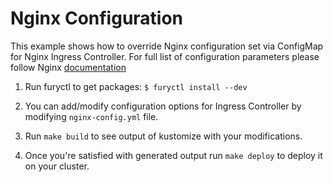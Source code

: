 # Nginx Configuration

This example shows how to override Nginx configuration set via ConfigMap for Nginx Ingress Controller. For full list of
configuration parameters please follow Nginx
[documentation](https://kubernetes.github.io/ingress-nginx/user-guide/nginx-configuration/configmap/)

1. Run furyctl to get packages: `$ furyctl install --dev`

2. You can add/modify configuration options for Ingress Controller by modifying `nginx-config.yml` file.

3. Run `make build` to see output of kustomize with your modifications.

4. Once you're satisfied with generated output run `make deploy` to deploy it on your cluster.
